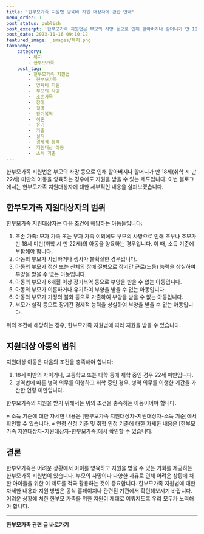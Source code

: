 ```yaml
---
title: '한부모가족 지원법 양육비 지원 대상자에 관한 안내'
menu_order: 1
post_status: publish
post_excerpt: '한부모가족 지원법은 부모의 사망 등으로 인해 할아버지나 할머니가 만 18세 취학 시 만 22세  미만의 아동을 양육하는 경우에도 지원을 받을 수 있는 제도입니다. 이번 블로그에서는 한부모가족 지원대상자에 대한 세부적인 내용을 살펴보겠습니다.'
post_date: 2023-11-16 09:10:12
featured_image: _images/복지.png
taxonomy:
    category:
        - 복지
        - 한부모가족
    post_tag:
        - 한부모가족 지원법
        -  한부모가족
        -  양육비 지원
        -  부모의 사망
        -  조손가족
        -  장애
        -  질병
        -  장기복역
        -  이혼
        -  유기
        -  가출
        -  실직
        -  경제적 능력
        -  지원대상 아동
        -  소득 기준
---
```



한부모가족 지원법은 부모의 사망 등으로 인해 할아버지나 할머니가 만 18세(취학 시 만 22세) 미만의 아동을 양육하는 경우에도 지원을 받을 수 있는 제도입니다. 이번 블로그에서는 한부모가족 지원대상자에 대한 세부적인 내용을 살펴보겠습니다.

## 한부모가족 지원대상자의 범위

한부모가족 지원대상자는 다음 조건에 해당하는 아동들입니다:

1. 조손 가족: 모자 가족 또는 부자 가족 이외에도 부모의 사망으로 인해 조부나 조모가 만 18세 미만(취학 시 만 22세)의 아동을 양육하는 경우입니다. 이 때, 소득 기준에 부합해야 합니다.
2. 아동의 부모가 사망하거나 생사가 불확실한 경우입니다.
3. 아동의 부모가 정신 또는 신체의 장애·질병으로 장기간 근로(노동) 능력을 상실하여 부양을 받을 수 없는 아동입니다.
4. 아동의 부모가 6개월 이상 장기복역 등으로 부양을 받을 수 없는 아동입니다.
5. 아동의 부모가 이혼하거나 유기하여 부양을 받을 수 없는 아동입니다.
6. 아동의 부모가 가정의 불화 등으로 가출하여 부양을 받을 수 없는 아동입니다.
7. 부모가 실직 등으로 장기간 경제적 능력을 상실하여 부양을 받을 수 없는 아동입니다.

위의 조건에 해당하는 경우, 한부모가족 지원법에 따라 지원을 받을 수 있습니다.

## 지원대상 아동의 범위

지원대상 아동은 다음의 조건을 충족해야 합니다:

1. 18세 미만의 자이거나, 고등학교 또는 대학 등에 재학 중인 경우 22세 미만입니다.
2. 병역법에 따른 병역 의무를 이행하고 취학 중인 경우, 병역 의무를 이행한 기간을 가산한 연령 미만입니다.

한부모가족의 지원을 받기 위해서는 위의 조건을 충족하는 아동이어야 합니다.

※ 소득 기준에 대한 자세한 내용은 [한부모가족 지원대상자-지원대상자-소득 기준]에서 확인할 수 있습니다.
※ 연령 산정 기준 및 취학 인정 기준에 대한 자세한 내용은 [한부모가족 지원대상자-지원대상자-한부모가족]에서 확인할 수 있습니다.

## 결론

한부모가족은 어려운 상황에서 아이를 양육하고 지원을 받을 수 있는 기회를 제공하는 한부모가족 지원법이 있습니다. 부모의 사망이나 다양한 사유로 인해 어려운 상황에 처한 아이들을 위한 이 제도를 적극 활용하는 것이 중요합니다. 한부모가족 지원법에 대한 자세한 내용과 지원 방법은 공식 홈페이지나 관련된 기관에서 확인해보시기 바랍니다. 어려운 상황에 처한 한부모 가족을 위한 지원이 제대로 이뤄지도록 우리 모두가 노력해야 합니다.
<!-- wp:separator -->
<hr class="wp-block-separator has-alpha-channel-opacity"/>
<!-- /wp:separator -->

<!-- wp:group {"backgroundColor":"base","layout":{"type":"constrained"}} -->
<div class="wp-block-group has-base-background-color has-background"><!-- wp:paragraph {"align":"center","fontSize":"medium"} -->
<p class="has-text-align-center has-large-font-size"><strong>한부모가족 관련 글 바로가기</strong></p>
<!-- /wp:paragraph -->


<!-- wp:latest-posts
{"categories":[{"id":23338,"count":19,"description":"","link":"https://uknowlaw.com/category/%ed%95%9c%eb%b6%80%eb%aa%a8%ea%b0%80%ec%a1%b1/","name":"한부모가족","slug":"한부모가족","taxonomy":"category","parent":0,"meta":[],"_links":{"self":[{"href":"https://uknowlaw.com/wp-json/wp/v2/categories/23338"}],"collection":[{"href":"https://uknowlaw.com/wp-json/wp/v2/categories"}],"about":[{"href":"https://uknowlaw.com/wp-json/wp/v2/taxonomies/category"}],"wp:post_type":[{"href":"https://uknowlaw.com/wp-json/wp/v2/posts?categories=23338"}],"curies":[{"name":"wp","href":"https://api.w.org/{rel}","templated":true}]}}],"postsToShow":100,"excerptLength":28,"postLayout":"grid","columns":2,"featuredImageAlign":"left","featuredImageSizeSlug":"large","fontSize":"small"} /--></div>
<!-- /wp:group -->